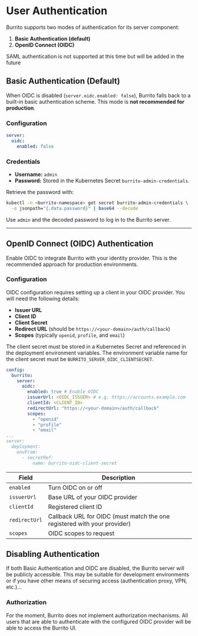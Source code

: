 # User Authentication

Burrito supports two modes of authentication for its server component:

1. **Basic Authentication (default)**
2. **OpenID Connect (OIDC)**

SAML authentication is not supported at this time but will be added in the future

## Basic Authentication (Default)

When OIDC is disabled (`server.oidc.enabled: false`), Burrito falls back to a built-in basic authentication scheme. This mode is **not recommended for production**.

### Configuration

```yaml
server:
  oidc:
    enabled: false
```

### Credentials

- **Username:** `admin`
- **Password:** Stored in the Kubernetes Secret `burrito-admin-credentials`.

Retrieve the password with:

```bash
kubectl -n <burrito-namespace> get secret burrito-admin-credentials \
  -o jsonpath="{.data.password}" | base64 --decode
```

Use `admin` and the decoded password to log in to the Burrito server.

---

## OpenID Connect (OIDC) Authentication

Enable OIDC to integrate Burrito with your identity provider. This is the recommended approach for production environments.

### Configuration

OIDC configuration requires setting up a client in your OIDC provider. You will need the following details:

- **Issuer URL**
- **Client ID**
- **Client Secret**
- **Redirect URL** (should be `https://<your-domain>/auth/callback`)
- **Scopes** (typically `openid`, `profile`, and `email`)

The client secret must be stored in a Kubernetes Secret and referenced in the deployment environment variables.
The environment variable name for the client secret must be `BURRITO_SERVER_OIDC_CLIENTSECRET`.

```yaml
config:
  burrito:
    server:
      oidc:
        enabled: true # Enable OIDC
        issuerUrl: <OIDC_ISSUER> # e.g. https://accounts.example.com
        clientId: <CLIENT_ID>
        redirectUrl: "https://<your-domain>/auth/callback"
        scopes:
          - "openid"
          - "profile"
          - "email"
...
server:
  deployment:
    envFrom:
      - secretRef:
          name: burrito-oidc-client-secret
```

| Field                     | Description                                                              |
| ------------------------- | ------------------------------------------------------------------------ |
| `enabled`                 | Turn OIDC on or off                                                      |
| `issuerUrl`               | Base URL of your OIDC provider                                           |
| `clientId`                | Registered client ID                                                     |
| `redirectUrl`             | Callback URL for OIDC (must match the one registered with your provider) |
| `scopes`                  | OIDC scopes to request                                                   |

## Disabling Authentication

If both Basic Authentication and OIDC are disabled, the Burrito server will be publicly accessible. This may be suitable for development environments or if you have other means of securing access (authentication proxy, VPN, etc.)...

### Authorization

For the moment, Burrito does not implement authorization mechanisms. All users that are able to authenticate with the configured OIDC provider will be able to access the Burrito UI.
